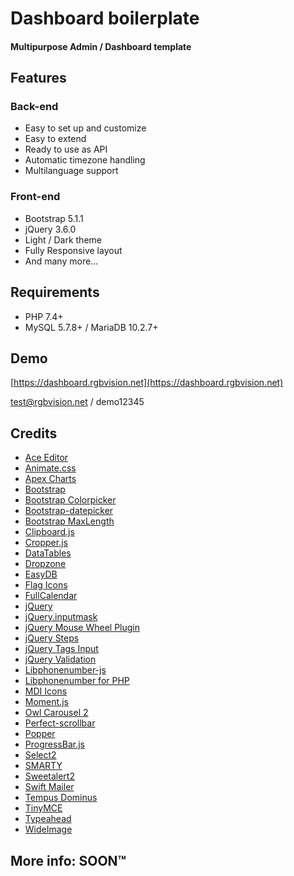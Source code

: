 # Dashboard boilerplate

#### Multipurpose Admin / Dashboard template 

## Features

### Back-end
- Easy to set up and customize
- Easy to extend
- Ready to use as API
- Automatic timezone handling
- Multilanguage support

### Front-end
- Bootstrap 5.1.1
- jQuery 3.6.0
- Light / Dark theme
- Fully Responsive layout
- And many more…

## Requirements

- PHP 7.4+
- MySQL 5.7.8+ / MariaDB 10.2.7+

## Demo

[https://dashboard.rgbvision.net](https://dashboard.rgbvision.net)

test@rgbvision.net / demo12345

## Credits

- [Ace Editor](https://ace.c9.io/)
- [Animate.css](https://daneden.github.io/animate.css/)
- [Apex Charts](https://apexcharts.com/)
- [Bootstrap](https://getbootstrap.com/)
- [Bootstrap Colorpicker](https://itsjavi.com/bootstrap-colorpicker/)
- [Bootstrap-datepicker](https://bootstrap-datepicker.readthedocs.io/)
- [Bootstrap MaxLength](http://mimo84.github.io/bootstrap-maxlength/)
- [Clipboard.js](https://clipboardjs.com/)
- [Cropper.js](https://github.com/fengyuanchen/cropperjs)
- [DataTables](https://datatables.net/)
- [Dropzone](https://www.dropzonejs.com/)
- [EasyDB](https://github.com/paragonie/easydb)
- [Flag Icons](https://flagicons.lipis.dev/)
- [FullCalendar](https://fullcalendar.io/)
- [jQuery](https://jquery.com/)
- [jQuery.inputmask](https://robinherbots.github.io/Inputmask/)
- [jQuery Mouse Wheel Plugin](https://github.com/jquery/jquery-mousewheel)
- [jQuery Steps](http://www.jquery-steps.com/GettingStarted)
- [jQuery Tags Input](https://github.com/xoxco/jQuery-Tags-Input)
- [jQuery Validation](https://jqueryvalidation.org/)
- [Libphonenumber-js](https://catamphetamine.github.io/libphonenumber-js/)
- [Libphonenumber for PHP](https://github.com/giggsey/libphonenumber-for-php)
- [MDI Icons](https://materialdesignicons.com/)
- [Moment.js](https://momentjs.com/)
- [Owl Carousel 2](https://owlcarousel2.github.io/OwlCarousel2/)
- [Perfect-scrollbar](https://github.com/mdbootstrap/perfect-scrollbar)
- [Popper](https://popper.js.org/)
- [ProgressBar.js](https://kimmobrunfeldt.github.io/progressbar.js/)
- [Select2](https://select2.org/)
- [SMARTY](https://www.smarty.net/)
- [Sweetalert2](https://sweetalert2.github.io/)
- [Swift Mailer](https://github.com/swiftmailer/swiftmailer)
- [Tempus Dominus](https://getdatepicker.com/5-4/)
- [TinyMCE](https://www.tiny.cloud/)
- [Typeahead](http://twitter.github.io/typeahead.js/)
- [WideImage](https://github.com/smottt/WideImage)

## More info: SOON™
